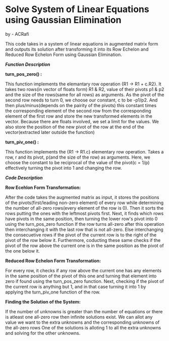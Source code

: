 # Solve System of Linear Equations using Gaussian Elimination
by - ACRafi

This code takes in a system of linear equations in augmented matrix form and outputs its solution after transforming it into its Row Echelon and Reduced Row Echelon Form using Gaussian Elimination.

***Function Description***

**turn_pos_zero() :**

This function implements the elemantary row operation {R1 -> R1 + c.R2}. It takes two rows(in vector of floats form) R1 & R2, value of their pivots p1 & p2 and the size of the rows(same for all rows) as arguments. As the pivot of the second row needs to turn 0, we choose our constant, c to be -p1/p2. And then plus/minus(depends on the pairity of the pivots) this constant times the corresponding element of the second row from the corresponding element of the first row and store the new transformed elements in the vector. Because there are floats involved, we set a limit for the values. We also store the position of the new pivot of the row at the end of the vector(extracted later outside the function)


**turn_piv_one() :**

This function implements the {R1 -> R1.c} elementary row operation. Takes a row, r and its pivot, p(and the size of the row) as arguments. Here, we choose the constant to be reciprocal of the value of the pivot(c = 1/p) effectively turning the pivot into 1 and changing the row. 



***Code Description***

**Row Ecehlon Form Transformation:**

After the code takes the augmented matrix as input, it stores the positions of the pivots(first/leading non-zero element) of every row while determining the number of all-zero rows(every element of the row is 0). Then it sorts the rows putting the ones with the leftmost pivots first. Next, it finds which rows have pivots in the same position, then turning the lower row's pivot into 0 using the turn_pos_zero function If the row turns all-zero after this operation then interchanging it with the last row that is not all-zero. Else interchanging the consecuetive rows if the pivot of the current row is to the right of the pivot of the row below it. Furthermore, coducting these same checks if the pivot of the row above the current one is in the same position as the pivot of the one below it. 


**Reduced Row Echelon Form Transformation:**

For every row, it checks if any row above the current one has any elements in the same position of the pivot of this one and turning that element into zero if found using the turn_pos_zero function. Next, checking if the pivot of the current row is anything but 1, and in that case turning it into 1 by applying the turn_piv_one function of the row.


**Finding the Solution of the System:**

If the number of unknowns is greater than the number of equations or there is atleast one all-zero row then infinite solutions exist. We can allot any value we want to the extra unknowns and the corresponding unknowns of the all-zero rows One of the solutions is alloting 1 to all the extra unknowns and solving for the other unknowns.
